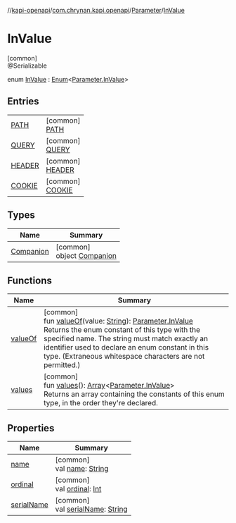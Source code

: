 //[kapi-openapi](../../../../index.md)/[com.chrynan.kapi.openapi](../../index.md)/[Parameter](../index.md)/[InValue](index.md)

# InValue

[common]\
@Serializable

enum [InValue](index.md) : [Enum](https://kotlinlang.org/api/latest/jvm/stdlib/kotlin/-enum/index.html)&lt;[Parameter.InValue](index.md)&gt;

## Entries

| | |
|---|---|
| [PATH](-p-a-t-h/index.md) | [common]<br>[PATH](-p-a-t-h/index.md) |
| [QUERY](-q-u-e-r-y/index.md) | [common]<br>[QUERY](-q-u-e-r-y/index.md) |
| [HEADER](-h-e-a-d-e-r/index.md) | [common]<br>[HEADER](-h-e-a-d-e-r/index.md) |
| [COOKIE](-c-o-o-k-i-e/index.md) | [common]<br>[COOKIE](-c-o-o-k-i-e/index.md) |

## Types

| Name | Summary |
|---|---|
| [Companion](-companion/index.md) | [common]<br>object [Companion](-companion/index.md) |

## Functions

| Name | Summary |
|---|---|
| [valueOf](value-of.md) | [common]<br>fun [valueOf](value-of.md)(value: [String](https://kotlinlang.org/api/latest/jvm/stdlib/kotlin/-string/index.html)): [Parameter.InValue](index.md)<br>Returns the enum constant of this type with the specified name. The string must match exactly an identifier used to declare an enum constant in this type. (Extraneous whitespace characters are not permitted.) |
| [values](values.md) | [common]<br>fun [values](values.md)(): [Array](https://kotlinlang.org/api/latest/jvm/stdlib/kotlin/-array/index.html)&lt;[Parameter.InValue](index.md)&gt;<br>Returns an array containing the constants of this enum type, in the order they're declared. |

## Properties

| Name | Summary |
|---|---|
| [name](-c-o-o-k-i-e/index.md#-372974862%2FProperties%2F-245161012) | [common]<br>val [name](-c-o-o-k-i-e/index.md#-372974862%2FProperties%2F-245161012): [String](https://kotlinlang.org/api/latest/jvm/stdlib/kotlin/-string/index.html) |
| [ordinal](-c-o-o-k-i-e/index.md#-739389684%2FProperties%2F-245161012) | [common]<br>val [ordinal](-c-o-o-k-i-e/index.md#-739389684%2FProperties%2F-245161012): [Int](https://kotlinlang.org/api/latest/jvm/stdlib/kotlin/-int/index.html) |
| [serialName](serial-name.md) | [common]<br>val [serialName](serial-name.md): [String](https://kotlinlang.org/api/latest/jvm/stdlib/kotlin/-string/index.html) |
